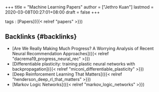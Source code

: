 +++
title = "Machine Learning Papers"
author = ["Jethro Kuan"]
lastmod = 2020-03-08T00:27:01+08:00
draft = false
+++

tags
: [Papers]({{< relref "papers" >}})


## Backlinks {#backlinks}

-   [Are We Really Making Much Progress? A Worrying Analysis of Recent Neural Recommendation Approaches]({{< relref "dacrema19_progress_neural_rec" >}})
-   [Differentiable plasticity: training plastic neural networks with backpropagation]({{< relref "miconi_differentiable_plasticity" >}})
-   [Deep Reinforcement Learning That Matters]({{< relref "henderson_deep_rl_that_matters" >}})
-   [Markov Logic Networks]({{< relref "markov_logic_networks" >}})
